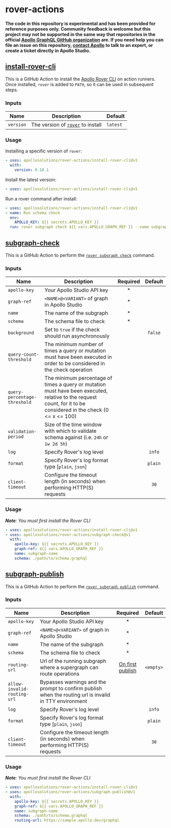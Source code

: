 # rover-actions

**The code in this repository is experimental and has been provided for reference purposes only. Community feedback is welcome but this project may not be supported in the same way that repositories in the official [Apollo GraphQL GitHub organization](https://github.com/apollographql) are. If you need help you can file an issue on this repository, [contact Apollo](https://www.apollographql.com/contact-sales) to talk to an expert, or create a ticket directly in Apollo Studio.**

## [install-rover-cli](./install-rover-cli/action.yml)

This is a GitHub Action to install the [Apollo Rover CLI](https://rover.apollo.dev/) on action runners. Once installed, `rover` is added to `PATH`, so it can be used in subsequent steps.

### Inputs

| Name | Description | Default |
| ---- | ----------- | ------- |
| `version` | The version of [`rover`](https://rover.apollo.dev/) to install | `latest` |

### Usage

Installing a specific version of `rover`:

```yaml
- uses: apollosolutions/rover-actions/install-rover-cli@v1
  with:
    version: 0.18.1
```

Install the latest version:

```yaml
- uses: apollosolutions/rover-actions/install-rover-cli@v1
```

Run a rover command after install:

```yaml
- uses: apollosolutions/rover-actions/install-rover-cli@v1
- name: Run schema check
  env:
    APOLLO_KEY: ${{ secrets.APOLLO_KEY }}
  run: rover subgraph check ${{ vars.APOLLO_GRAPH_REF }} --name subgraph-name --schema ./path/to/schema.graphql
```

## [subgraph-check](./subgraph-check/action.yml)

This is a GitHub Action to perform the [`rover subgraph check`](https://www.apollographql.com/docs/rover/commands/subgraphs#subgraph-check) command.

### Inputs

| Name | Description | Required | Default |
| ---- | ----------- | :------: | :-----: |
| `apollo-key` | Your Apollo Studio API key | * | |
| `graph-ref` | `<NAME>@<VARIANT>` of graph in Apollo Studio | * | |
| `name` | The name of the subgraph | * | |
| `schema` | The schema file to check | * | |
| `background` | Set to `true` if the check should run asynchronously | | `false` |
| `query-count-threshold` | The minimum number of times a query or mutation must have been executed in order to be considered in the check operation | | |
| `query-percentage-threshold` | The minimum percentage of times a query or mutation must have been executed, relative to the request count, for it to be considered in the check (0 <= x <= 100) | | |
| `validation-period` | Size of the time window with which to validate schema against (i.e. `24h` or `1w 2d 5h`) | | |
| `log` | Specify Rover's log level | | `info` |
| `format` | Specify Rover's log format type [`plain`, `json`] | | `plain` |
| `client-timeout` | Configure the timeout length (in seconds) when performing HTTP(S) requests | | `30` |

### Usage

_**Note**: You must first install the Rover CLI_

```yaml
- uses: apollosolutions/rover-actions/install-rover-cli@v1
- uses: apollosolutions/rover-actions/subgraph-check@v1
  with:
    apollo-key: ${{ secrets.APOLLO_KEY }}
    graph-ref: ${{ vars.APOLLO_GRAPH_REF }}
    name: subgraph-name
    schema: ./path/to/schema.graphql
```

## [subgraph-publish](./subgraph-publish/action.yml)

This is a GitHub Action to perform the [`rover subgraph publish`](https://www.apollographql.com/docs/rover/commands/subgraphs#subgraph-publish) command.

### Inputs

| Name | Description | Required | Default |
| ---- | ----------- | :------: | :-----: |
| `apollo-key` | Your Apollo Studio API key | * | |
| `graph-ref` | `<NAME>@<VARIANT>` of graph in Apollo Studio | * | |
| `name` | The name of the subgraph | * | |
| `schema` | The schema file to check | * | |
| `routing-url` | Url of the running subgraph where a supergraph can route operations | [On first publish](https://www.apollographql.com/docs/rover/commands/subgraphs#subgraph-publish) | `<empty>` |
| `allow-invalid-routing-url` | Bypasses warnings and the prompt to confirm publish when the routing url is invalid in TTY environment | | |
| `log` | Specify Rover's log level | | `info` |
| `format` | Specify Rover's log format type [`plain`, `json`] | | `plain` |
| `client-timeout` | Configure the timeout length (in seconds) when performing HTTP(S) requests | | `30` |

### Usage

_**Note**: You must first install the Rover CLI_

```yaml
- uses: apollosolutions/rover-actions/install-rover-cli@v1
- uses: apollosolutions/rover-actions/subgraph-publish@v1
  with:
    apollo-key: ${{ secrets.APOLLO_KEY }}
    graph-ref: ${{ vars.APOLLO_GRAPH_REF }}
    name: subgraph-name
    schema: ./path/to/schema.graphql
    routing-url: https://sample.apollo.dev/graphql
```
